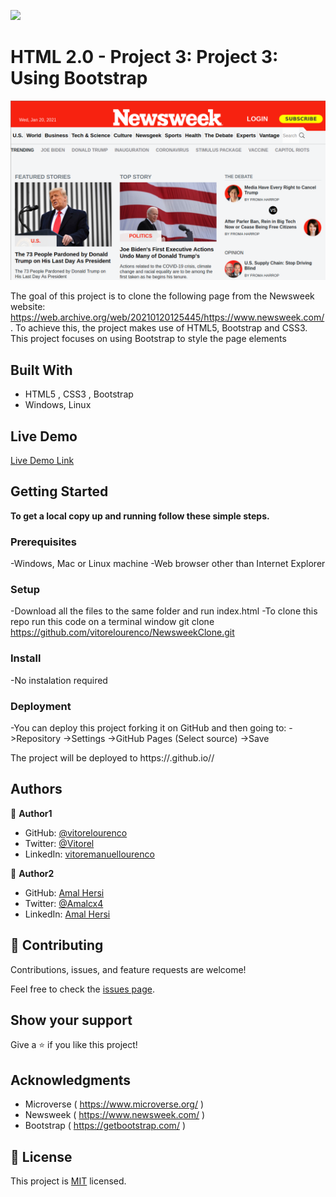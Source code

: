![](https://img.shields.io/badge/Microverse-blueviolet)

# HTML 2.0 - Project 3: Project 3: Using Bootstrap

![screenshot](./app_screenshot.png)

The goal of this project is to clone the following page from the Newsweek website: https://web.archive.org/web/20210120125445/https://www.newsweek.com/ .
To achieve this, the project makes use of HTML5, Bootstrap and CSS3. This project focuses on using Bootstrap to style the page elements

## Built With

- HTML5 , CSS3 , Bootstrap
- Windows, Linux


## Live Demo

[Live Demo Link]( https://vitorelourenco.github.io/NewsweekClone/ )

## Getting Started

**To get a local copy up and running follow these simple steps.**

### Prerequisites

-Windows, Mac or Linux machine 
-Web browser other than Internet Explorer

### Setup

-Download all the files to the same folder and run index.html
-To clone this repo run this code on a terminal window git clone https://github.com/vitorelourenco/NewsweekClone.git

### Install

-No instalation required

### Deployment

-You can deploy this project forking it on GitHub and then going to:
->Repository
->Settings
->GitHub Pages
(Select source)
->Save

The project will be deployed to https://<yourgithubusername>.github.io/<repositorysname>/


## Authors

👤 **Author1**

- GitHub: [@vitorelourenco](https://github.com/vitorelourenco/)
- Twitter: [@Vitorel](https://twitter.com/Vitorel)
- LinkedIn: [vitoremanuellourenco](https://www.linkedin.com/in/vitoremanuellourenco/)

👤 **Author2**

- GitHub: [Amal Hersi](https://github.com/Amalcxc)
- Twitter: [@Amalcx4](https://twitter.com/home?lang=en)
- LinkedIn: [Amal Hersi](https://www.linkedin.com/in/amal-hersi-a29583205/)


## 🤝 Contributing

Contributions, issues, and feature requests are welcome!

Feel free to check the [issues page]( https://github.com/vitorelourenco/NewsweekClone/issues ).

## Show your support

Give a ⭐️ if you like this project!

## Acknowledgments

- Microverse ( https://www.microverse.org/ )
- Newsweek ( https://www.newsweek.com/ )
- Bootstrap ( https://getbootstrap.com/ )


## 📝 License

This project is [MIT](lic.url) licensed.


